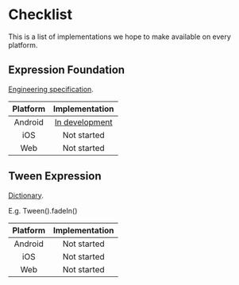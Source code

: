# Checklist

This is a list of implementations we hope to make available on every platform.

## Expression Foundation

[Engineering specification](https://material-motion.gitbooks.io/material-motion-starmap/content/specifications/expressions.html).

| Platform | Implementation |
|:--------:|:----------:|
| Android | [In development](https://github.com/material-motion/material-motion-expression-android) |
| iOS | Not started |
| Web | Not started |

## Tween Expression

[Dictionary](https://material-motion.gitbooks.io/material-motion-starmap/content/material_motion/dictionary.html).

E.g. Tween().fadeIn()

| Platform | Implementation |
|:--------:|:----------:|
| Android | Not started |
| iOS | Not started |
| Web | Not started |

